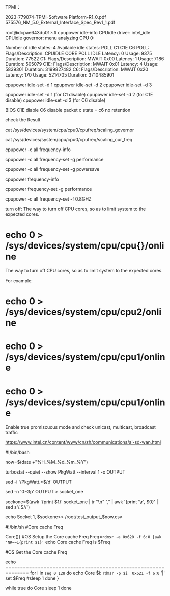 
TPMI：


2023-779074-TPMI-Software Platform-R1_0.pdf
575576_NM_5.0_External_Interface_Spec_Rev1_1.pdf

root@dcpae643du01:~# cpupower idle-info
CPUidle driver: intel_idle
CPUidle governor: menu
analyzing CPU 0:

Number of idle states: 4
Available idle states: POLL C1 C1E C6
POLL:
Flags/Description: CPUIDLE CORE POLL IDLE
Latency: 0
Usage: 9375
Duration: 77522
C1:
Flags/Description: MWAIT 0x00
Latency: 1
Usage: 7186
Duration: 505079
C1E:
Flags/Description: MWAIT 0x01
Latency: 4
Usage: 5839301
Duration: 3199827482
C6:
Flags/Description: MWAIT 0x20
Latency: 170
Usage: 5214705
Duration: 3710485901



cpupower idle-set -d 1
cpupower idle-set -d 2
cpupower idle-set -d 3


cpupower idle-set -d 1   (for C1 disable)
cpupower idle-set -d 2   (for C1E disable)
cpupower idle-set -d 3   (for C6 disable)


BIOS
C1E diable
C6 disable
packet c state = c6 no retention

check the Result



 
 cat /sys/devices/system/cpu/cpu0/cpufreq/scaling_governor


 cat /sys/devices/system/cpu/cpu0/cpufreq/scaling_cur_freq
 
 
 cpupower -c all frequency-info
 
 cpupower -c all frequency-set -g performance
 
 cpupower -c all frequency-set -g powersave
 
 cpupower frequency-info
 
 cpupower frequency-set -g performance
 
 
 
cpupower -c all frequency-set -f 0.8GHZ

turn off:
The way to turn off CPU cores, so as to limit system to the expected cores.

 

# echo 0 > /sys/devices/system/cpu/cpu{}/online

 
The way to turn off CPU cores, so as to limit system to the expected cores.

For example:

# echo 0 > /sys/devices/system/cpu/cpu2/online

# echo 0 > /sys/devices/system/cpu/cpu1/online

# echo 0 > /sys/devices/system/cpu/cpu1/online


Enable true promiscuous mode and check unicast, multicast, broadcast traffic


https://www.intel.cn/content/www/cn/zh/communications/ai-sd-wan.html

#!/bin/bash
 
now=$(date +"%H_%M_%d_%m_%Y")
 
turbostat --quiet --show PkgWatt --interval 1 -o OUTPUT
 
sed -i '/PkgWatt.*$/d' OUTPUT
 
sed -n '0~3p' OUTPUT > socket_one
 
 
sockone=$(awk '{print $1}' socket_one |  tr "\n" "," |  awk '{print '\r', $0}'  | sed s'/.$//')
 
 
echo Socket 1,  $sockone>> /root/test_output_$now.csv

#!/bin/sh
#Core cache Freq

Core(){
#OS Setup the Core cache Freq
Freq=`rdmsr -a 0x620 -f 6:0 |awk 'NR==1{print $1}'`
echo Core cache Freq is $Freq

#OS Get the Core cache Freq

echo ==============================================================
for i in `seq 0 128`
do
	echo Core $i: `rdmsr -p $i  0x621 -f 6:0` '|' set $Freq
	#sleep 1
done
}


while true
do
	Core
	sleep 1
done


